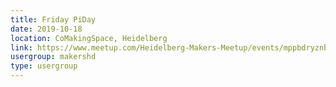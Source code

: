 ```yaml
---
title: Friday PiDay
date: 2019-10-18
location: CoMakingSpace, Heidelberg
link: https://www.meetup.com/Heidelberg-Makers-Meetup/events/mppbdryznbxb/
usergroup: makershd
type: usergroup
---
```

